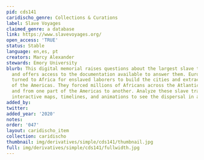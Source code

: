 ```yaml
---
pid: cds141
caridischo_genre: Collections & Curations
label: Slave Voyages
claimed_genre: a database
link: https://www.slavevoyages.org/
open_access: 'TRUE'
status: Stable
language: en,es, pt
creators: Marcy Alexander
stewards: Emory University
blurb: This digital memorial raises questions about the largest slave trades in history
  and offers access to the documentation available to answer them. European colonizers
  turned to Africa for enslaved laborers to build the cities and extract the resources
  of the Americas. They forced millions of Africans across the Atlantic to the Americas,
  and from one part of the Americas to another. Analyze these slave trades and view
  interactive maps, timelines, and animations to see the dispersal in action.
added_by:
twitter:
added_year: '2020'
notes:
order: '047'
layout: caridischo_item
collection: caridischo
thumbnail: img/derivatives/simple/cds141/thumbnail.jpg
full: img/derivatives/simple/cds141/fullwidth.jpg
---
```

